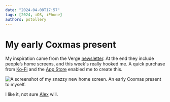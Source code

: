 ```yaml
---
date: "2024-04-08T17:57"
tags: [2024, iOS, iPhone]
authors: pstollery
---
```

# My early Coxmas present
<!-- truncate -->

My inspiration came from the Verge [newsletter](https://www.theverge.com/pages/installer-newsletter-sign-up). At the end they include people’s home screens, and this week's really hooked me. A quick purchase from [Ko-Fi](https://ko-fi.com/s/d70cee88b8) and the [App Store](https://apps.apple.com/gb/app/widgy-widgets-home-lock-watch/id1524540481) enabled me to create this. 

![A screenshot of my snazzy new home screen. An early Coxmas present to myself. ](https://cdn.some.pics/phils/661432101400b.png)

I like it, not sure [Alex](https://alexcox.omg.lol/) will.